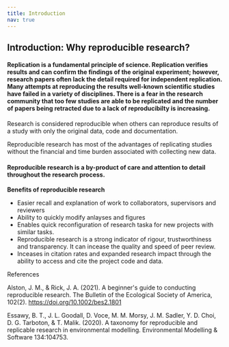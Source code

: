 ```yaml
---
title: Introduction
nav: true
---
```



## Introduction: Why reproducible research?

#### Replication is a fundamental principle of science. Replication verifies results and can confirm the findings of the original experiment; however, research papers often lack the detail required for independent replication. Many attempts at reproducing the results well-known scientific studies have failed in a variety of disciplines. There is a fear in the research community that too few studies are able to be replicated and the number of papers being retracted due to a lack of reproducibilty is increasing. 

Research is considered reproducible when others can reproduce results of a study with only the original data, code and documentation.

Reproducible research has most of the advantages of replicating studies without the financial and time burden associated with collecting new data.


#### Reproducible research is a by-product of care and attention to detail throughout the research process.

**Benefits of reproducible research**

- Easier recall and explanation of work to collaborators, supervisors and reviewers
- Ability to quickly modify anlayses and figures
- Enables quick reconfiguration of research taska for new projects with similar tasks.
- Reproducible research is a strong indicator of rigour, trustworthiness and transparency. It can incease the quality and speed of peer review.
- Inceases in citation rates and expanded research impact through the ability to access and cite the project code and data.



References

 Alston, J. M., & Rick, J. A. (2021). A beginner's guide to conducting reproducible research. The Bulletin of the Ecological Society of America, 102(2). https://doi.org/10.1002/bes2.1801

 Essawy, B. T., J. L. Goodall, D. Voce, M. M. Morsy, J. M. Sadler, Y. D. Choi, D. G. Tarboton, & T. Malik. (2020). A taxonomy for reproducible and replicable research in environmental modelling. Environmental Modelling & Software 134:104753.











